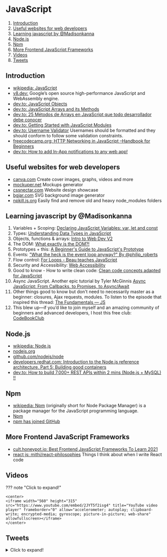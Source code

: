 # JavaScript

1. [Introduction](#introduction)
2. [Useful websites for web developers](#useful-websites-for-web-developers)
3. [Learning javascript by @Madisonkanna](#learning-javascript-by-madisonkanna)
4. [Node.js](#nodejs)
5. [Npm](#npm)
6. [More Frontend JavaScript Frameworks](#more-frontend-javascript-frameworks)
7. [Videos](#videos)
8. [Tweets](#tweets)

## Introduction

- [wikipedia: JavaScript](https://en.wikipedia.org/wiki/JavaScript)
- [v8.dev:](https://v8.dev/) Google’s open source high-performance JavaScript and WebAssembly engine.
- [dev.to: JavaScript Objects](https://dev.to/shreyazz/javascript-objects-57ob)
- [dev.to: JavaScript Arrays and its Methods](https://dev.to/insha/javascript-array-and-its-methods-432k)
- [dev.to: 25 Métodos de Arrays en JavaScript que todo desarrollador debe conocer](https://dev.to/gdcodev/25-metodos-de-arrays-en-javascript-que-todo-desarrollador-debe-conocer-4a2d)
- [dev.to: Getting Started with JavaScript Modules](https://dev.to/thecoollearner/getting-started-with-javascript-modules-2mkg)
- [dev.to: Username Validator](https://dev.to/lizardkinglk/username-validator-1n8g) Usernames should be formatted and they should conform to follow some validation constraints.
- [freecodecamp.org: HTTP Networking in JavaScript –Handbook for Beginners](https://www.freecodecamp.org/news/http-full-course/)
- [dev.to: How to add In-App notifications to any web app!](https://dev.to/novu/how-to-add-in-app-notifications-to-any-web-app-1b4n)

## Useful websites for web developers

- [canva.com](https://www.canva.com/) Create cover images, graphs, videos and more
- [mockuper.net](https://mockuper.net/) Mockups generator
- [cssnectar.com](https://cssnectar.com/) Website design showcase
- [bgjar.com](https://bgjar.com/) SVG background image generator
- [npkill.js.org](https://npkill.js.org/) Easily find and remove old and heavy node_modules folders

## Learning javascript by @Madisonkanna

1. Variables + Scoping: [Declaring JavaScript Variables: var, let and const](https://scotch.io/courses/10-need-to-know-javascript-concepts/declaring-javascript-variables-var-let-and-const)
2. Types: [Understanding Data Types in JavaScript](https://www.digitalocean.com/community/tutorials/understanding-data-types-in-javascript)
3. Objects, functions & arrays: [Intro to Web Dev V2](https://btholt.github.io/intro-to-web-dev-v2/intro/)
4. The DOM: [What exactly is the DOM?!](https://dev.to/karaluton/what-exactly-is-the-dom-jhg)
5. Prototypes + this: [A Beginner's Guide to JavaScript's Prototype](https://ui.dev/beginners-guide-to-javascript-prototype/)
6. Events: ["What the heck is the event loop anyway?" By @philip_roberts](https://www.youtube.com/watch?v=8aGhZQkoFbQ)
7. Flow control: [For Loops - Beau teaches JavaScript](https://www.youtube.com/watch?v=24Wpg6njlYI)
8. Security and Accessibility: [Web Accessibility](https://www.udacity.com/course/web-accessibility--ud891)
9. Good to know - How to write clean code: [Clean code concepts adapted for JavaScript](https://github.com/ryanmcdermott/clean-code-javascript)
10. Async JavaScript. Another epic tutorial by Tyler McGinnis [Async JavaScript: From Callbacks, to Promises, to Async/Await](https://ui.dev/async-javascript-from-callbacks-to-promises-to-async-await/)
11. Other things good to know but don't need to necessarily master as a beginner: closures, Ajax requests, modules. To listen to the episode that inspired this thread: [The Fundamentals — JS](https://syntax.fm/show/162/the-fundamentals-js)
12. This blew up—if you’d like to join myself and an amazing community of beginners and advanced developers, I host this free club: [CodeBookClub](https://madisonkanna.com/codebookclub/)

## Node.js

- [wikipedia: Node.js](https://en.wikipedia.org/wiki/Node.js)
- [nodejs.org](https://nodejs.org/)
- [github.com/nodejs/node](https://github.com/nodejs/node)
- [developers.redhat.com: Introduction to the Node.js reference architecture, Part 5: Building good containers](https://developers.redhat.com/articles/2021/08/26/introduction-nodejs-reference-architecture-part-5-building-good-containers#what_base_images_to_start_with_)
- [dev.to: How to build 7,000+ REST APIs within 2 mins (Node.js + MySQL) !!](https://dev.to/o1lab/how-to-build-7-000-rest-apis-within-2-mins-node-js-mysql-470b)

## Npm

- [wikipedia: Npm](https://en.wikipedia.org/wiki/Npm_(software)) (originally short for Node Package Manager) is a package manager for the JavaScript programming language.
- [Npm](https://www.npmjs.com/)
- [npm has joined GitHub](https://github.blog/2020-04-15-npm-has-joined-github/)

## More Frontend JavaScript Frameworks

- [cult.honeypot.io: Best Frontend JavaScript Frameworks To Learn 2021](https://cult.honeypot.io/reads/best-frontend-javascript-frameworks-learn-2021/)
- [react js: mithi/react-philosophies](https://github.com/mithi/react-philosophies)  Things I think about when I write React code

## Videos

??? note "Click to expand!"

    <center>
    <iframe width="560" height="315" src="https://www.youtube.com/embed/2JYT5f2isg4" title="YouTube video player" frameborder="0" allow="accelerometer; autoplay; clipboard-write; encrypted-media; gyroscope; picture-in-picture; web-share" allowfullscreen></iframe>
    </center>

## Tweets

<details>
  <summary>Click to expand!</summary>

<center>
<blockquote class="twitter-tweet"><p lang="en" dir="ltr">If you&#39;re learning JavaScript, you&#39;ve likely heard people tell you how important it is to learn the fundamentals.<br><br>But what are they? And where do you learn them?<br><br>Here&#39;s a list of JavaScript fundamentals and my favorite free resources for learning them. 👇</p>&mdash; Madison Kanna (@Madisonkanna) <a href="https://twitter.com/Madisonkanna/status/1274424134139666432?ref_src=twsrc%5Etfw">June 20, 2020</a></blockquote> <script async src="https://platform.twitter.com/widgets.js" charset="utf-8"></script>
</center>
</details>